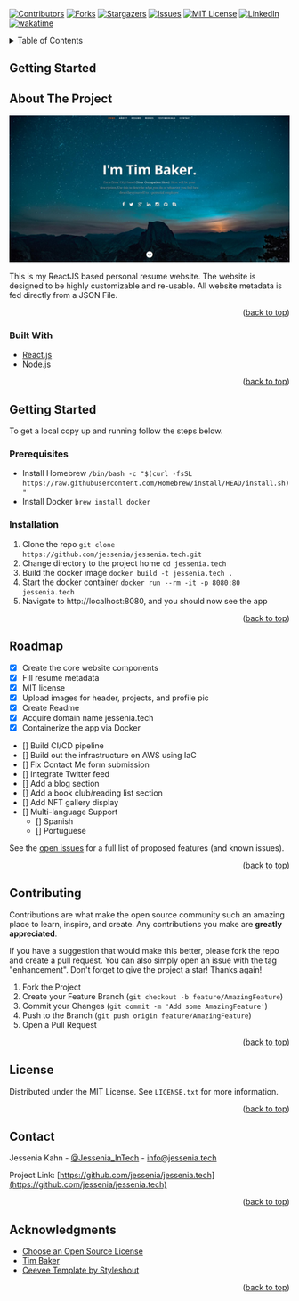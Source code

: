 <div id="top"></div>
<!--
*** Thanks for checking out the Best-README-Template. If you have a suggestion
*** that would make this better, please fork the repo and create a pull request
*** or simply open an issue with the tag "enhancement".
*** Don't forget to give the project a star!
*** Thanks again! Now go create something AMAZING! :D
-->



<!-- PROJECT SHIELDS -->
<!--
*** I'm using markdown "reference style" links for readability.
*** Reference links are enclosed in brackets [ ] instead of parentheses ( ).
*** See the bottom of this document for the declaration of the reference variables
*** for contributors-url, forks-url, etc. This is an optional, concise syntax you may use.
*** https://www.markdownguide.org/basic-syntax/#reference-style-links
-->
[![Contributors][contributors-shield]][contributors-url]
[![Forks][forks-shield]][forks-url]
[![Stargazers][stars-shield]][stars-url]
[![Issues][issues-shield]][issues-url]
[![MIT License][license-shield]][license-url]
[![LinkedIn][linkedin-shield]][linkedin-url]
[![wakatime](https://wakatime.com/badge/github/jessenia/jessenia.tech.svg)](https://wakatime.com/badge/github/jessenia/jessenia.tech)


<!-- TABLE OF CONTENTS -->
<details>
  <summary>Table of Contents</summary>
  <ol>
    <li>
      <a href="#about-the-project">About The Project</a>
      <ul>
        <li><a href="#built-with">Built With</a></li>
      </ul>
    </li>
    <li>
      <a href="#getting-started">Getting Started</a>
      <ul>
        <li><a href="#prerequisites">Prerequisites</a></li>
        <li><a href="#installation">Installation</a></li>
      </ul>
    </li>
    <li><a href="#roadmap">Roadmap</a></li>
    <li><a href="#contributing">Contributing</a></li>
    <li><a href="#license">License</a></li>
    <li><a href="#contact">Contact</a></li>
    <li><a href="#acknowledgments">Acknowledgments</a></li>
  </ol>
</details>


<!-- Getting STARTED-->
## Getting Started

<!-- ABOUT THE PROJECT -->
## About The Project

[![Product Name Screen Shot][product-screenshot]](https://jessenia.tech)

This is my ReactJS based personal resume website. The website is designed to be highly customizable and re-usable. All website metadata is fed directly from a JSON File.

<p align="right">(<a href="#top">back to top</a>)</p>

### Built With
* [React.js](https://reactjs.org/)
* [Node.js](https://nodejs.org)

<p align="right">(<a href="#top">back to top</a>)</p>

<!-- GETTING STARTED -->
## Getting Started
To get a local copy up and running follow the steps below.

### Prerequisites
* Install Homebrew `/bin/bash -c "$(curl -fsSL https://raw.githubusercontent.com/Homebrew/install/HEAD/install.sh)"`
* Install Docker `brew install docker`

### Installation
1. Clone the repo `git clone https://github.com/jessenia/jessenia.tech.git`
2. Change directory to the project home `cd jessenia.tech`
3. Build the docker image  `docker build -t jessenia.tech .`
4. Start the docker container `docker run --rm -it -p 8080:80 jessenia.tech`
5. Navigate to http://localhost:8080, and you should now see the app

<p align="right">(<a href="#top">back to top</a>)</p>

<!-- ROADMAP -->
## Roadmap

- [x] Create the core website components
- [x] Fill resume metadata
- [x] MIT license
- [x] Upload images for header, projects, and profile pic
- [x] Create Readme
- [x] Acquire domain name jessenia.tech 
- [x] Containerize the app via Docker
- [] Build CI/CD pipeline
- [] Build out the infrastructure on AWS using IaC 
- [] Fix Contact Me form submission
- [] Integrate Twitter feed
- [] Add a blog section
- [] Add a book club/reading list section
- [] Add NFT gallery display
- [] Multi-language Support
    - [] Spanish
    - [] Portuguese

See the [open issues](https://github.com/jessenia/jessenia.tech/issues) for a full list of proposed features (and known issues).

<p align="right">(<a href="#top">back to top</a>)</p>



<!-- CONTRIBUTING -->
## Contributing

Contributions are what make the open source community such an amazing place to learn, inspire, and create. Any contributions you make are **greatly appreciated**.

If you have a suggestion that would make this better, please fork the repo and create a pull request. You can also simply open an issue with the tag "enhancement".
Don't forget to give the project a star! Thanks again!

1. Fork the Project
2. Create your Feature Branch (`git checkout -b feature/AmazingFeature`)
3. Commit your Changes (`git commit -m 'Add some AmazingFeature'`)
4. Push to the Branch (`git push origin feature/AmazingFeature`)
5. Open a Pull Request

<p align="right">(<a href="#top">back to top</a>)</p>


<!-- LICENSE -->
## License

Distributed under the MIT License. See `LICENSE.txt` for more information.

<p align="right">(<a href="#top">back to top</a>)</p>

<!-- CONTACT -->
## Contact

Jessenia Kahn - [@Jessenia_InTech](https://twitter.com/Jessenia_InTech) - info@jessenia.tech

Project Link: [https://github.com/jessenia/jessenia.tech](https://github.com/jessenia/jessenia.tech)

<p align="right">(<a href="#top">back to top</a>)</p>

<!-- ACKNOWLEDGMENTS -->
## Acknowledgments
* [Choose an Open Source License](https://choosealicense.com)
* [Tim Baker](https://github.com/sponsors/tbakerx)
* [Ceevee Template by Styleshout](https://www.styleshout.com/free-templates/ceevee/)

<p align="right">(<a href="#top">back to top</a>)</p>


<!-- MARKDOWN LINKS & IMAGES -->
[contributors-shield]: https://img.shields.io/github/contributors/jessenia/jessenia.tech.svg?style=for-the-badge
[contributors-url]: https://github.com/jessenia/jessenia.tech/graphs/contributors
[forks-shield]: https://img.shields.io/github/forks/jessenia/jessenia.tech.svg?style=for-the-badge
[forks-url]: https://github.com/jessenia/jessenia.tech/network/members
[stars-shield]: https://img.shields.io/github/stars/jessenia/jessenia.tech.svg?style=for-the-badge
[stars-url]: https://github.com/jessenia/jessenia.tech/stargazers
[issues-shield]: https://img.shields.io/github/issues/jessenia/jessenia.tech.svg?style=for-the-badge
[issues-url]: https://github.com/jessenia/jessenia.tech/issues
[license-shield]: https://img.shields.io/github/license/jessenia/jessenia.tech.svg?style=for-the-badge
[license-url]: https://github.com/jessenia/jessenia.tech/LICENSE.txt
[linkedin-shield]: https://img.shields.io/badge/-LinkedIn-black.svg?style=for-the-badge&logo=linkedin&colorB=555
[linkedin-url]: https://linkedin.com/in/jessenia
[product-screenshot]: /resume-screenshot.jpg
